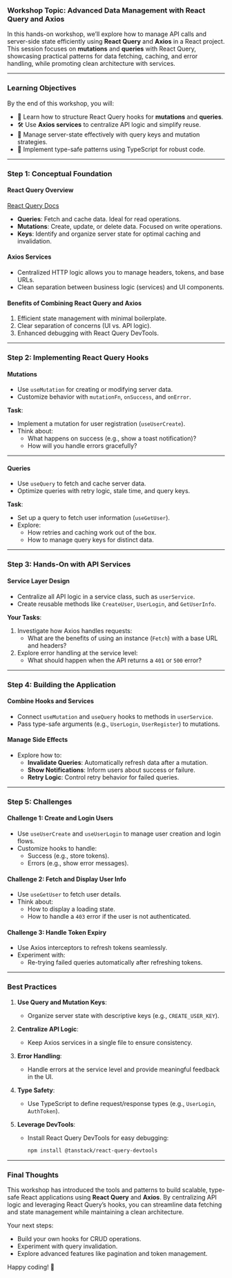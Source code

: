 ### **Workshop Topic: Advanced Data Management with React Query and Axios**

In this hands-on workshop, we’ll explore how to manage API calls and server-side state efficiently using **React Query** and **Axios** in a React project. This session focuses on **mutations** and **queries** with React Query, showcasing practical patterns for data fetching, caching, and error handling, while promoting clean architecture with services.

---

### **Learning Objectives**

By the end of this workshop, you will:

- 🧩 Learn how to structure React Query hooks for **mutations** and **queries**.
- 🛠 Use **Axios services** to centralize API logic and simplify reuse.
- 🎯 Manage server-state effectively with query keys and mutation strategies.
- 🚀 Implement type-safe patterns using TypeScript for robust code.

---

### **Step 1: Conceptual Foundation**

#### **React Query Overview**

[React Query Docs](https://tanstack.com/query/v3/docs/framework/react/installation)

- **Queries**: Fetch and cache data. Ideal for read operations.
- **Mutations**: Create, update, or delete data. Focused on write operations.
- **Keys**: Identify and organize server state for optimal caching and invalidation.

#### **Axios Services**

- Centralized HTTP logic allows you to manage headers, tokens, and base URLs.
- Clean separation between business logic (services) and UI components.

#### **Benefits of Combining React Query and Axios**

1. Efficient state management with minimal boilerplate.
2. Clear separation of concerns (UI vs. API logic).
3. Enhanced debugging with React Query DevTools.

---

### **Step 2: Implementing React Query Hooks**

#### **Mutations**

- Use `useMutation` for creating or modifying server data.
- Customize behavior with `mutationFn`, `onSuccess`, and `onError`.

**Task**:

- Implement a mutation for user registration (`useUserCreate`).
- Think about:
  - What happens on success (e.g., show a toast notification)?
  - How will you handle errors gracefully?

---

#### **Queries**

- Use `useQuery` to fetch and cache server data.
- Optimize queries with retry logic, stale time, and query keys.

**Task**:

- Set up a query to fetch user information (`useGetUser`).
- Explore:
  - How retries and caching work out of the box.
  - How to manage query keys for distinct data.

---

### **Step 3: Hands-On with API Services**

#### **Service Layer Design**

- Centralize all API logic in a service class, such as `userService`.
- Create reusable methods like `CreateUser`, `UserLogin`, and `GetUserInfo`.

**Your Tasks**:

1. Investigate how Axios handles requests:
   - What are the benefits of using an instance (`Fetch`) with a base URL and headers?
2. Explore error handling at the service level:
   - What should happen when the API returns a `401` or `500` error?

---

### **Step 4: Building the Application**

#### **Combine Hooks and Services**

- Connect `useMutation` and `useQuery` hooks to methods in `userService`.
- Pass type-safe arguments (e.g., `UserLogin`, `UserRegister`) to mutations.

#### **Manage Side Effects**

- Explore how to:
  - **Invalidate Queries**: Automatically refresh data after a mutation.
  - **Show Notifications**: Inform users about success or failure.
  - **Retry Logic**: Control retry behavior for failed queries.

---

### **Step 5: Challenges**

#### **Challenge 1: Create and Login Users**

- Use `useUserCreate` and `useUserLogin` to manage user creation and login flows.
- Customize hooks to handle:
  - Success (e.g., store tokens).
  - Errors (e.g., show error messages).

#### **Challenge 2: Fetch and Display User Info**

- Use `useGetUser` to fetch user details.
- Think about:
  - How to display a loading state.
  - How to handle a `403` error if the user is not authenticated.

#### **Challenge 3: Handle Token Expiry**

- Use Axios interceptors to refresh tokens seamlessly.
- Experiment with:
  - Re-trying failed queries automatically after refreshing tokens.

---

### **Best Practices**

1. **Use Query and Mutation Keys**:

   - Organize server state with descriptive keys (e.g., `CREATE_USER_KEY`).

2. **Centralize API Logic**:

   - Keep Axios services in a single file to ensure consistency.

3. **Error Handling**:

   - Handle errors at the service level and provide meaningful feedback in the UI.

4. **Type Safety**:

   - Use TypeScript to define request/response types (e.g., `UserLogin`, `AuthToken`).

5. **Leverage DevTools**:
   - Install React Query DevTools for easy debugging:
     ```bash
     npm install @tanstack/react-query-devtools
     ```

---

### **Final Thoughts**

This workshop has introduced the tools and patterns to build scalable, type-safe React applications using **React Query** and **Axios**. By centralizing API logic and leveraging React Query’s hooks, you can streamline data fetching and state management while maintaining a clean architecture.

Your next steps:

- Build your own hooks for CRUD operations.
- Experiment with query invalidation.
- Explore advanced features like pagination and token management.

Happy coding! 🚀

